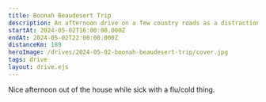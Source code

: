 ```yaml
---
title: Boonah Beaudesert Trip
description: An afternoon drive on a few country roads as a distraction while feeling sick
startAt: 2024-05-02T16:00:00.000Z
endAt: 2024-05-02T22:00:00.000Z
distanceKm: 189
heroImage: /drives/2024-05-02-boonah-beaudesert-trip/cover.jpg
tags: drive
layout: drive.ejs
---
```


Nice afternoon out of the house while sick with a flu/cold thing.
